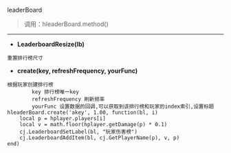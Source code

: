 leaderBoard

> 调用：hleaderBoard.method()

---

* **LeaderboardResize(lb)**
```
重置排行榜尺寸
```

* **create(key, refreshFrequency, yourFunc)**
```
根据玩家创建排行榜
        key 排行榜唯一key
        refreshFrequency 刷新频率
        yourFunc 设置数据的回调,可以获取到该排行榜和玩家的index索引,设置标题
hleaderBoard.create('akey', 1.00, function(bl, i)
    local p = hplayer.players[i]
    local v = math.floor(hplayer.getDamage(p) * 0.1)
    cj.LeaderboardSetLabel(bl, "玩家伤害榜")
    cj.LeaderboardAddItem(bl, cj.GetPlayerName(p), v, p)
end)
```

